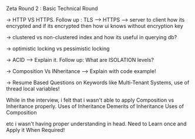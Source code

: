 Zeta Round 2 : Basic Technical Round

-> HTTP VS HTTPS. Follow up : TLS --> HTTPS --> server to client how its encrypted and if its encrypted then how ui knows without encryption key

-> clustered vs non-clustered index and how its useful in querying db?

-> optimistic locking vs pessimistic locking

-> ACID --> Explain it. Follow up: What are ISOLATION levels?

-> Composition Vs INheritance --> Explain with code example!

-> Resume Based Questions on Keywords like Multi-Tenant Systems, use of thread local variables!


While in the interview, i felt that i wasn't able to apply Composition vs Inheritance properly. 
Uses of Inheritance
Demerits of Inheritance
Uses of Composition

etc i wasn't having proper understanding in head. Need to Learn once and Apply it When Required!
